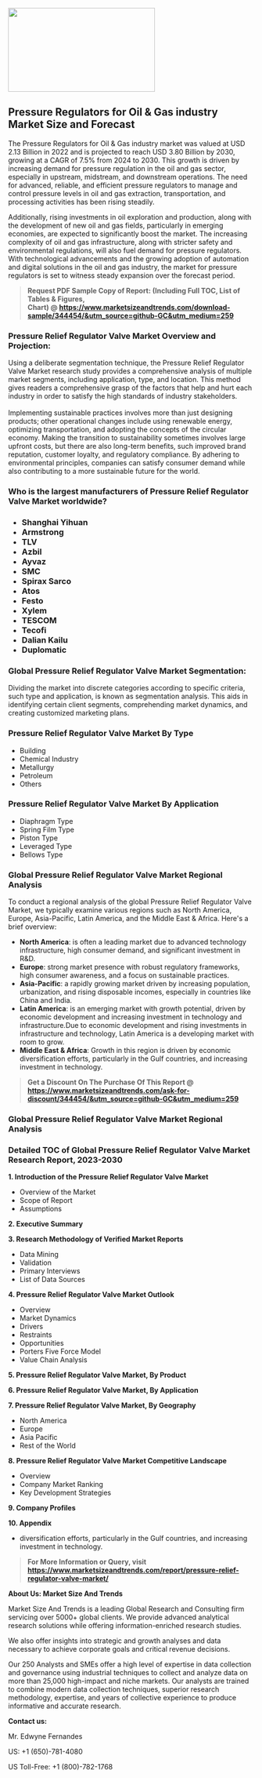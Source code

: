 <p><img class="alignnone size-medium wp-image-20088" src="https://ffe5etoiles.com/wp-content/uploads/2024/12/MST1-300x171.png" alt="" width="300" height="171" /></p><h2>Pressure Regulators for Oil & Gas industry Market Size and Forecast</h2><p>The Pressure Regulators for Oil & Gas industry market was valued at USD 2.13 Billion in 2022 and is projected to reach USD 3.80 Billion by 2030, growing at a CAGR of 7.5% from 2024 to 2030. This growth is driven by increasing demand for pressure regulation in the oil and gas sector, especially in upstream, midstream, and downstream operations. The need for advanced, reliable, and efficient pressure regulators to manage and control pressure levels in oil and gas extraction, transportation, and processing activities has been rising steadily.</p><p>Additionally, rising investments in oil exploration and production, along with the development of new oil and gas fields, particularly in emerging economies, are expected to significantly boost the market. The increasing complexity of oil and gas infrastructure, along with stricter safety and environmental regulations, will also fuel demand for pressure regulators. With technological advancements and the growing adoption of automation and digital solutions in the oil and gas industry, the market for pressure regulators is set to witness steady expansion over the forecast period.</p></p><blockquote id="" class=""><strong>Request PDF Sample Copy of Report: (Including Full TOC, List of Tables &amp; Figures, Chart)&nbsp;@&nbsp;<strong><a href="https://www.marketsizeandtrends.com/download-sample/344454/&utm_source=github-GC&utm_medium=259" target="_blank">https://www.marketsizeandtrends.com/download-sample/344454/&utm_source=github-GC&utm_medium=259</a></strong></strong></blockquote><h3 id="" class="">Pressure Relief Regulator Valve Market&nbsp;Overview and Projection:</h3><p id="" class="">Using a deliberate segmentation technique, the Pressure Relief Regulator Valve Market research study provides a comprehensive analysis of multiple market segments, including application, type, and location. This method gives readers a comprehensive grasp of the factors that help and hurt each industry in order to satisfy the high standards of industry stakeholders. <br /> <br />Implementing sustainable practices involves more than just designing products; other operational changes include using renewable energy, optimizing transportation, and adopting the concepts of the circular economy. Making the transition to sustainability sometimes involves large upfront costs, but there are also long-term benefits, such improved brand reputation, customer loyalty, and regulatory compliance. By adhering to environmental principles, companies can satisfy consumer demand while also contributing to a more sustainable future for the world.</p><h3 id="" class="">Who is the largest manufacturers of&nbsp;Pressure Relief Regulator Valve Market worldwide?</h3><h3 class=""><p><ul><li>Shanghai Yihuan </li><li> Armstrong </li><li> TLV </li><li> Azbil </li><li> Ayvaz </li><li> SMC </li><li> Spirax Sarco </li><li> Atos </li><li> Festo </li><li> Xylem </li><li> TESCOM </li><li> Tecofi </li><li> Dalian Kailu </li><li> Duplomatic</li></ul></p></h3><h3 id="" class="">Global&nbsp;Pressure Relief Regulator Valve Market Segmentation:</h3><p id="" class="">Dividing the market into discrete categories according to specific criteria, such type and application, is known as segmentation analysis. This aids in identifying certain client segments, comprehending market dynamics, and creating customized marketing plans.</p><h3 id="" class="">Pressure Relief Regulator Valve Market&nbsp;By Type</h3><p><p><ul><li>Building</li><li> Chemical Industry</li><li> Metallurgy</li><li> Petroleum</li><li> Others</p></li></ul></p></p><h3 id="" class="">Pressure Relief Regulator Valve Market&nbsp;By Application</h3><p class=""><p><ul><li>Diaphragm Type</li><li> Spring Film Type</li><li> Piston Type</li><li> Leveraged Type</li><li> Bellows Type</li></ul></p></p><h3 id="" class="">Global Pressure Relief Regulator Valve Market Regional Analysis</h3><p id="" class="">To conduct a regional analysis of the global Pressure Relief Regulator Valve Market, we typically examine various regions such as North America, Europe, Asia-Pacific, Latin America, and the Middle East &amp; Africa. Here's a brief overview:</p><ul><li><strong>North America</strong>: is often a leading market due to advanced technology infrastructure, high consumer demand, and significant investment in R&amp;D.</li><li><strong>Europe</strong>: strong market presence with robust regulatory frameworks, high consumer awareness, and a focus on sustainable practices.</li><li><strong>Asia-Pacific</strong>: a rapidly growing market driven by increasing population, urbanization, and rising disposable incomes, especially in countries like China and India.</li><li><strong>Latin America</strong>: is an emerging market with growth potential, driven by economic development and increasing investment in technology and infrastructure.Due to economic development and rising investments in infrastructure and technology, Latin America is a developing market with room to grow.</li><li><strong>Middle East &amp; Africa</strong>: Growth in this region is driven by economic diversification efforts, particularly in the Gulf countries, and increasing investment in technology.</li></ul><blockquote id="" class=""><strong>Get a Discount On The Purchase Of This Report @ <strong><a href="https://www.marketsizeandtrends.com/ask-for-discount/344454/&utm_source=github-GC&utm_medium=259" target="_blank">https://www.marketsizeandtrends.com/ask-for-discount/344454/&utm_source=github-GC&utm_medium=259</a></strong></strong></blockquote><h3 id="" class="">Global Pressure Relief Regulator Valve Market Regional Analysis</h3><h3 id="" class="">Detailed TOC of Global Pressure Relief Regulator Valve Market Research Report, 2023-2030</h3><p id="" class=""><strong>1. Introduction of the Pressure Relief Regulator Valve Market</strong></p><ul><li>Overview of the Market</li><li>Scope of Report</li><li>Assumptions</li></ul><p id="" class=""><strong>2. Executive Summary</strong></p><p id="" class=""><strong>3. Research Methodology of Verified Market Reports</strong></p><ul><li>Data Mining</li><li>Validation</li><li>Primary Interviews</li><li>List of Data Sources</li></ul><p id="" class=""><strong>4. Pressure Relief Regulator Valve Market Outlook</strong></p><ul><li>Overview</li><li>Market Dynamics</li><li>Drivers</li><li>Restraints</li><li>Opportunities</li><li>Porters Five Force Model</li><li>Value Chain Analysis</li></ul><p id="" class=""><strong>5. Pressure Relief Regulator Valve Market, By Product</strong></p><p id="" class=""><strong>6. Pressure Relief Regulator Valve Market, By Application</strong></p><p id="" class=""><strong>7. Pressure Relief Regulator Valve Market, By Geography</strong></p><ul><li>North America</li><li>Europe</li><li>Asia Pacific</li><li>Rest of the World</li></ul><p id="" class=""><strong>8. Pressure Relief Regulator Valve Market Competitive Landscape</strong></p><ul><li>Overview</li><li>Company Market Ranking</li><li>Key Development Strategies</li></ul><p id="" class=""><strong>9. Company Profiles</strong></p><p id="" class=""><strong>10. Appendix</strong></p><ul><li>diversification efforts, particularly in the Gulf countries, and increasing investment in technology.</li></ul><blockquote id="" class=""><strong>For More Information or Query, visit <strong><strong><a href="https://www.marketsizeandtrends.com/report/pressure-relief-regulator-valve-market/" target="_blank">https://www.marketsizeandtrends.com/report/pressure-relief-regulator-valve-market/</a></strong></strong></strong></blockquote><p id="" class=""><strong>About Us: Market Size And Trends</strong></p><p id="" class="">Market Size And Trends is a leading Global Research and Consulting firm servicing over 5000+ global clients. We provide advanced analytical research solutions while offering information-enriched research studies.</p><p id="" class="">We also offer insights into strategic and growth analyses and data necessary to achieve corporate goals and critical revenue decisions.</p><p id="" class="">Our 250 Analysts and SMEs offer a high level of expertise in data collection and governance using industrial techniques to collect and analyze data on more than 25,000 high-impact and niche markets. Our analysts are trained to combine modern data collection techniques, superior research methodology, expertise, and years of collective experience to produce informative and accurate research.</p><p id="" class=""><strong>Contact us:</strong></p><p id="" class="">Mr. Edwyne Fernandes</p><p id="" class="">US: +1 (650)-781-4080</p><p id="" class="">US Toll-Free: +1 (800)-782-1768</p>
